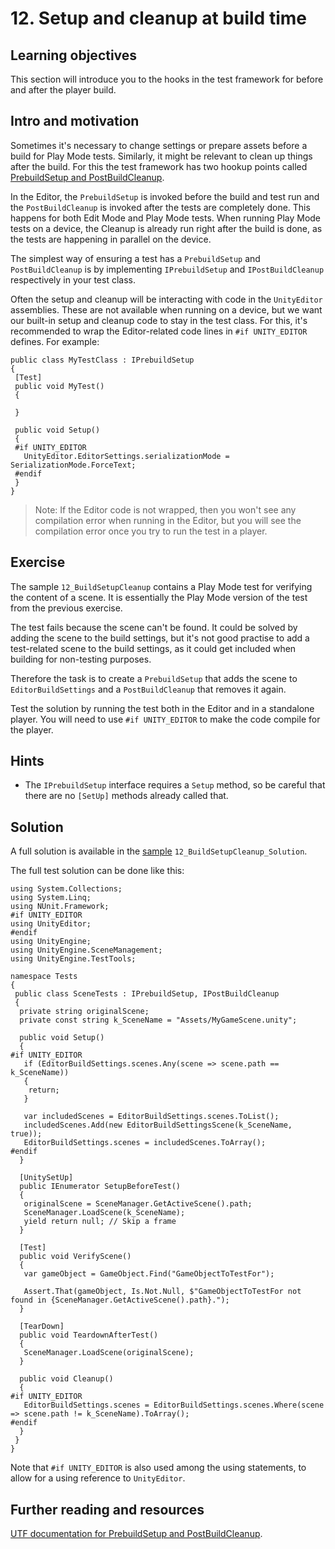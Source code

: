 # 12\. Setup and cleanup at build time

## Learning objectives

This section will introduce you to the hooks in the test framework for before and after the player build.

## Intro and motivation

Sometimes it's necessary to change settings or prepare assets before a build for Play Mode tests. Similarly, it might be relevant to clean up things after the build. For this the test framework has two hookup points called [PrebuildSetup and PostBuildCleanup](https://docs.unity3d.com/Packages/com.unity.test-framework@1.1/manual/reference-setup-and-cleanup.html).  
  
In the Editor, the `PrebuildSetup` is invoked before the build and test run and the `PostBuildCleanup` is invoked after the tests are completely done. This happens for both Edit Mode and Play Mode tests. When running Play Mode tests on a device, the Cleanup is already run right after the build is done, as the tests are happening in parallel on the device.  
  
The simplest way of ensuring a test has a `PrebuildSetup` and `PostBuildCleanup` is by implementing `IPrebuildSetup` and `IPostBuildCleanup` respectively in your test class.  
  
Often the setup and cleanup will be interacting with code in the `UnityEditor` assemblies. These are not available when running on a device, but we want our built-in setup and cleanup code to stay in the test class. For this, it's recommended to wrap the Editor-related code lines in `#if UNITY_EDITOR` defines. For example:  

```
public class MyTestClass : IPrebuildSetup
{
 [Test]
 public void MyTest()
 {
 
 }

 public void Setup()
 {
 #if UNITY_EDITOR
   UnityEditor.EditorSettings.serializationMode = SerializationMode.ForceText;
 #endif
 }
}
```
  
> Note: If the Editor code is not wrapped, then you won't see any compilation error when running in the Editor, but you will see the compilation error once you try to run the test in a player.

## Exercise

The sample `12_BuildSetupCleanup` contains a Play Mode test for verifying the content of a scene. It is essentially the Play Mode version of the test from the previous exercise.  
  
The test fails because the scene can't be found. It could be solved by adding the scene to the build settings, but it's not good practise to add a test-related scene to the build settings, as it could get included when building for non-testing purposes.  
  
Therefore the task is to create a `PrebuildSetup` that adds the scene to `EditorBuildSettings` and a `PostBuildCleanup` that removes it again.  
  
Test the solution by running the test both in the Editor and in a standalone player. You will need to use `#if UNITY_EDITOR` to make the code compile for the player.  

## Hints

*   The `IPrebuildSetup` interface requires a `Setup` method, so be careful that there are no `[SetUp]` methods already called that.

## Solution

A full solution is available in the [sample](./welcome.md#import-samples) `12_BuildSetupCleanup_Solution`.  
  
The full test solution can be done like this:

```
using System.Collections;
using System.Linq;
using NUnit.Framework;
#if UNITY_EDITOR
using UnityEditor;
#endif
using UnityEngine;
using UnityEngine.SceneManagement;
using UnityEngine.TestTools;

namespace Tests
{
 public class SceneTests : IPrebuildSetup, IPostBuildCleanup
 {
  private string originalScene;
  private const string k_SceneName = "Assets/MyGameScene.unity";

  public void Setup()
  {
#if UNITY_EDITOR
   if (EditorBuildSettings.scenes.Any(scene => scene.path == k_SceneName))
   {
    return;
   }
   
   var includedScenes = EditorBuildSettings.scenes.ToList();
   includedScenes.Add(new EditorBuildSettingsScene(k_SceneName, true));
   EditorBuildSettings.scenes = includedScenes.ToArray();
#endif
  }

  [UnitySetUp]
  public IEnumerator SetupBeforeTest()
  {
   originalScene = SceneManager.GetActiveScene().path;
   SceneManager.LoadScene(k_SceneName);
   yield return null; // Skip a frame
  }

  [Test]
  public void VerifyScene()
  {
   var gameObject = GameObject.Find("GameObjectToTestFor");

   Assert.That(gameObject, Is.Not.Null, $"GameObjectToTestFor not found in {SceneManager.GetActiveScene().path}.");
  }

  [TearDown]
  public void TeardownAfterTest()
  {
   SceneManager.LoadScene(originalScene);
  }

  public void Cleanup()
  {
#if UNITY_EDITOR
   EditorBuildSettings.scenes = EditorBuildSettings.scenes.Where(scene => scene.path != k_SceneName).ToArray();
#endif
  }
 }
}
```

Note that `#if UNITY_EDITOR` is also used among the using statements, to allow for a using reference to `UnityEditor`.

## Further reading and resources

[UTF documentation for PrebuildSetup and PostBuildCleanup](https://docs.unity3d.com/Packages/com.unity.test-framework@1.1/manual/reference-setup-and-cleanup.html).
